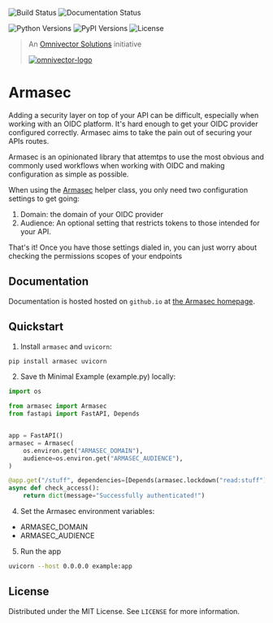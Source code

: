 ![Build Status](https://github.com/omnivector-solutions/armasec/actions/workflows/main.yaml/badge.svg)
![Documentation Status](https://github.com/omnivector-solutions/armasec/actions/workflows/docs.yml/badge.svg)


![Python Versions](https://img.shields.io/pypi/pyversions/armasec?label=python-versions&logo=python&style=plastic)
![PyPI Versions](https://img.shields.io/pypi/v/armasec?label=pypi-version&logo=python&style=plastic)
![License](https://img.shields.io/pypi/l/armasec?style=plastic)


> An [Omnivector Solutions](https://www.omnivector.io/) initiative
>
> [![omnivector-logo](https://github.com/omnivector-solutions/blob/main/docs/source/images/omnivector-logo-text.png)](https://www.omnivector.io/)


# Armasec

Adding a security layer on top of your API can be difficult, especially when working with an OIDC
platform. It's hard enough to get your OIDC provider configured correctly. Armasec aims to take the
pain out of securing your APIs routes.

Armasec is an opinionated library that attemtps to use the most obvious and commonly used workflows
when working with OIDC and making configuration as simple as possible.

When using the
[Armasec](https://github.com/omnivector-solutions/armasec/blob/main/armasec/armasec.py) helper
class, you only need two configuration settings to get going:

1. Domain: the domain of your OIDC provider
2. Audience: An optional setting that restricts tokens to those intended for your API.

That's it! Once you have those settings dialed in, you can just worry about checking the permissions
scopes of your endpoints


## Documentation

Documentation is hosted hosted on `github.io` at
[the Armasec homepage](https://omnivector-solutions.github.io/armasec/).


## Quickstart

1. Install `armasec` and `uvicorn`:

```bash
pip install armasec uvicorn
```


2. Save th Minimal Example (example.py) locally:

```python
import os

from armasec import Armasec
from fastapi import FastAPI, Depends


app = FastAPI()
armasec = Armasec(
    os.environ.get("ARMASEC_DOMAIN"),
    audience=os.environ.get("ARMASEC_AUDIENCE"),
)

@app.get("/stuff", dependencies=[Depends(armasec.lockdown("read:stuff"))])
async def check_access():
    return dict(message="Successfully authenticated!")
```


4. Set the Armasec environment variables:

* ARMASEC_DOMAIN
* ARMASEC_AUDIENCE


5. Run the app

```bash
uvicorn --host 0.0.0.0 example:app
```


## License

Distributed under the MIT License. See `LICENSE` for more information.
